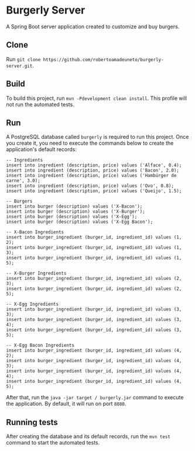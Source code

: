 # Burgerly Server
A Spring Boot server application created to customize and buy burgers.

## Clone
Run `git clone https://github.com/robertoamadeuneto/burgerly-server.git`.

## Build
To build this project, run `mvn -Pdevelopment clean install`. This profile will not run the automated tests.

## Run
A PostgreSQL database called `burgerly` is required to run this project. 
Once you create it, you need to execute the commands below to create the application's default records:

```
-- Ingredients
insert into ingredient (description, price) values ('Alface', 0.4);
insert into ingredient (description, price) values ('Bacon', 2.0);
insert into ingredient (description, price) values ('Hambúrger de carne', 3.0);
insert into ingredient (description, price) values ('Ovo', 0.8);
insert into ingredient (description, price) values ('Queijo', 1.5);

-- Burgers
insert into burger (description) values ('X-Bacon');
insert into burger (description) values ('X-Burger');
insert into burger (description) values ('X-Egg');
insert into burger (description) values ('X-Egg Bacon');

-- X-Bacon Ingredients
insert into burger_ingredient (burger_id, ingredient_id) values (1, 2);
insert into burger_ingredient (burger_id, ingredient_id) values (1, 3);
insert into burger_ingredient (burger_id, ingredient_id) values (1, 5);

-- X-Burger Ingredients
insert into burger_ingredient (burger_id, ingredient_id) values (2, 3);
insert into burger_ingredient (burger_id, ingredient_id) values (2, 5);

-- X-Egg Ingredients
insert into burger_ingredient (burger_id, ingredient_id) values (3, 3);
insert into burger_ingredient (burger_id, ingredient_id) values (3, 4);
insert into burger_ingredient (burger_id, ingredient_id) values (3, 5);

-- X-Egg Bacon Ingredients
insert into burger_ingredient (burger_id, ingredient_id) values (4, 2);
insert into burger_ingredient (burger_id, ingredient_id) values (4, 3);
insert into burger_ingredient (burger_id, ingredient_id) values (4, 4);
insert into burger_ingredient (burger_id, ingredient_id) values (4, 5);
```

After that, run the `java -jar target / burgerly.jar` command to execute the application. By default, it will run on port `8080`.

## Running tests
After creating the database and its default records, run the `mvn test` command to start the automated tests.
